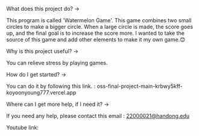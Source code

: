  What does this project do? -> 
 
 This program is called 'Watermelon Game'. This game combines two small circles to make a bigger circle. When a large circle is made, the score goes up, and the final goal is to increase the score more. I wanted to take the source of this game and add other elements to make it my own game.😊

Why is this project useful? -> 

You can relieve stress by playing games.

How do I get started? -> 

You can do it by following this link. : oss-final-project-main-krbwy5kff-koyoonyoung777.vercel.app

Where can I get more help, if I need it? -> 

If you need any help, please contact this email : 22000021@handong.edu

Youtube link: 
